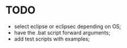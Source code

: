# TODO

* select eclipse or eclipsec depending on OS;
* have the .bat script forward arguments;
* add test scripts with examples;

